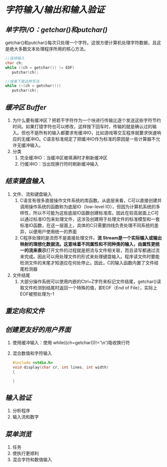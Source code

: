 # *字符输入/输出和输入验证*

## *单字符I/O：getchar()和putchar()*

getchar()和putchar()每次只处理一个字符。这很方便计算机处理字符数据，且这是绝大多数文本处理程序所用的核心方法。

```c
//连续输入
char ch;
while ((ch = getchar()) != EOF)
   putchar(ch);

//或者下面这种写法
while (~(ch = getchar()))
   putchar(ch);
```

## *缓冲区 Buffer*

1. 为什么要有缓冲区？把若干字符作为一个块进行传输比逐个发送这些字符节约时间。如果打错字符也可以修改，这样按下回车时，传输的就是确认过的输入。但也不是所有的输入都要求有缓冲IO，比如游戏等交互程序就要求快速响应的无缓冲IO。C语言标准规定了把缓冲IO作为标准的原因是一些计算器不允许无缓冲输入。
2. 分类
   1. 完全缓冲IO：当缓冲区被填满时才刷新缓冲区
   2. 行缓冲IO：当出现换行符时刷新缓冲输入

## *结束键盘输入*

1. 文件、流和键盘输入
   1. C语言有很多直接操作文件系统的库函数。从底层来看，C可以直接创建并调用操作系统的函数称为底层IO（low-level IO），但因为计算机系统的多样性，所以不可能为这些底层IO函数创建标准库。因此在较高层面上C可以通过标准IO包来处理文件，这涉及创建用于处理文件的标准模型和一套标准IO函数，在这一层面上，具体的C只需要四线负责处理不同系统的差异，以便用户使用统一的界面
   2. C程序处理的是流而不是直接处理文件。**流 Stream是一个实际输入或输出映射的理想化数据流。这意味着不同属性和不同种类的输入，由属性更统一的流来表示**打开文件的过程就是把流与文件相关联，而且读写都通过流来完成。因此可以用处理文件的形式来处理键盘输入。程序读文件时要能检测文件的末尾才知道应在何处停止。因此，C的输入函数内置了文件结尾检测器
2. 文件结尾
   1. 大部分操作系统可以使用内嵌的Ctrl+Z字符来标记文件结尾，getchar()读取文件检测到结尾时返回一个特殊的值，即EOF（End of File），实际上EOF被预处理为-1

## *重定向和文件*

## *创建更友好的用户界面*

1. 使用缓冲输入：使用 while((ch=getchar())!='\n')吸收换行符
2. 混合数值和字符输入

   ```c
   #include <stdio.h>
   void display(char cr, int lines, int width)
   {

   }
   ```

## *输入验证*

1. 分析程序
2. 输入流和数字

## *菜单浏览*

1. 任务
2. 使执行更顺利
3. 混合字符和数值输入